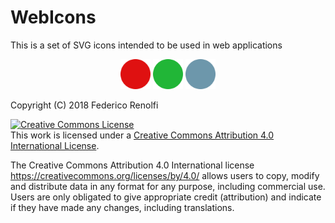 # WebIcons

This is a set of SVG icons intended to be used in web applications

<p align="center">
    <img src="https://github.com/frenolfi/webicons/blob/main/icons/circle-red.svg" height="48" width="48">
    <img src="https://github.com/frenolfi/webicons/blob/main/icons/circle-green.svg" height="48" width="48">
    <img src="https://github.com/frenolfi/webicons/blob/main/icons/circle-blue.svg" height="48" width="48">
</p>

Copyright (C) 2018 Federico Renolfi

<a rel="license" href="http://creativecommons.org/licenses/by/4.0/"><img alt="Creative Commons License" style="border-width:0" src="https://i.creativecommons.org/l/by/4.0/88x31.png" /></a><br />This work is licensed under a <a rel="license" href="http://creativecommons.org/licenses/by/4.0/">Creative Commons Attribution 4.0 International License</a>.

The Creative Commons Attribution 4.0 International license <https://creativecommons.org/licenses/by/4.0/> allows users to copy, modify and distribute data in any format for any purpose, including commercial use. Users are only obligated to give appropriate credit (attribution) and indicate if they have made any changes, including translations.


